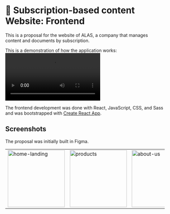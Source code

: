 # :rocket: Subscription-based content Website: Frontend

This is a proposal for the website of ALAS, a company that manages content and documents by subscription.

This is a demonstration of how the application works:
<video src="https://user-images.githubusercontent.com/77861287/162756415-ccf86afe-d964-48f2-ad09-da1903fa2c36.mov"></video>

The frontend development was done with React, JavaScript, CSS, and Sass and was bootstrapped with [Create React App](https://create-react-app.dev/).

## Screenshots
The proposal was initially built in Figma.

<table>
<tbody>
<tr>
	<td><img width="180" alt="home-landing" src="https://user-images.githubusercontent.com/77861287/162756535-0d876b7c-65d8-41b8-9d08-3893b24a5d59.png"></td>
	<td><img width="180" alt="products" src="https://user-images.githubusercontent.com/77861287/162756932-9dc42d46-7544-4030-9c46-08ae91cb53c8.png"></td>
	<td><img width="180" alt="about-us" src="https://user-images.githubusercontent.com/77861287/162757075-b31364ce-4069-40a2-b422-e9f0ac3830d4.png"></td>
	<td><img width="180" alt="contact" src="https://user-images.githubusercontent.com/77861287/162757188-3a874100-bac6-491b-a254-17d4a2b98eee.png"></td>
	<td><img width="180" alt="login" src="https://user-images.githubusercontent.com/77861287/162757304-fb5c5ea1-fb35-4e05-8f71-547dcda7411f.png"> </td>
</tr>
</tbody>
</table>

<!--stackedit_data:
eyJoaXN0b3J5IjpbLTkzNTg2OTk0LC0xMDI3MzM5MTQ5LDEyNz
YyODg1MzQsLTczNDA1Njc2OCw2OTM3NTk1ODksODE0Njc2MzY2
LC02MzQwMDUwNzAsLTE4NzYzNDQ2NTFdfQ==
-->